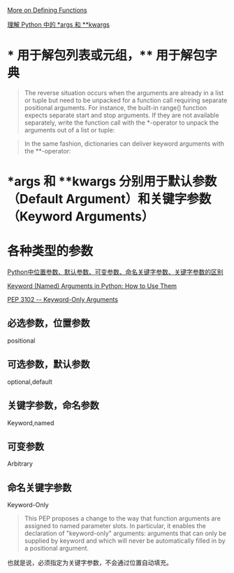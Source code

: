 [More on Defining Functions](https://docs.python.org/3/tutorial/controlflow.html#more-on-defining-functions)

[理解 Python 中的 *args 和 **kwargs](http://kodango.com/variable-arguments-in-python)


# * 用于解包列表或元组，** 用于解包字典
    
> The reverse situation occurs when the arguments are already in a list or tuple but need to be unpacked for a function call requiring separate positional arguments. For instance, the built-in range() function expects separate start and stop arguments. If they are not available separately, write the function call with the *-operator to unpack the arguments out of a list or tuple:

> In the same fashion, dictionaries can deliver keyword arguments with the **-operator:

# *args 和 **kwargs 分别用于默认参数（Default Argument）和关键字参数（Keyword Arguments）

# 各种类型的参数
[Python中位置参数、默认参数、可变参数、命名关键字参数、关键字参数的区别](https://blog.csdn.net/u014745194/article/details/70158926)

[Keyword (Named) Arguments in Python: How to Use Them](http://treyhunner.com/2018/04/keyword-arguments-in-python/)

[PEP 3102 -- Keyword-Only Arguments](https://www.python.org/dev/peps/pep-3102/)
## 必选参数，位置参数  
positional

## 可选参数，默认参数
optional,default

## 关键字参数，命名参数
Keyword,named

## 可变参数
Arbitrary

## 命名关键字参数
Keyword-Only
> This PEP proposes a change to the way that function arguments are assigned to named parameter slots. In particular, it enables the declaration of "keyword-only" arguments: arguments that can only be supplied by keyword and which will never be automatically filled in by a positional argument.

也就是说，必须指定为关键字参数，不会通过位置自动填充。